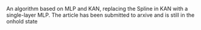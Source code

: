 An algorithm based on MLP and KAN, replacing the Spline in KAN with a single-layer MLP. The article has been submitted to arxive and is still in the onhold state
